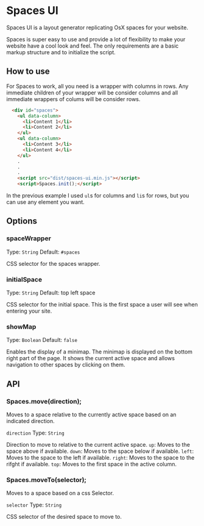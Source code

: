 # Spaces UI

Spaces UI is a layout generator replicating OsX spaces for your website.

Spaces is super easy to use and provide a lot of flexibility to make your website have a cool look and feel. The only requirements are a basic markup structure and to initialize the script.

## How to use

For Spaces to work, all you need is a wrapper with columns in rows. Any immediate children of your wrapper will be consider columns and all immediate wrappers of colums will be consider rows.

```html
  <div id="spaces">
    <ul data-column>
      <li>Content 1</li>
      <li>Content 2</li>
    </ul>
    <ul data-column>
      <li>Content 3</li>
      <li>Content 4</li>
    </ul>
    .
    .
    .
    <script src="dist/spaces-ui.min.js"></script>
    <script>Spaces.init();</script>
```

In the previous example I used `ul`s for columns and `li`s for rows, but you can use any element you want.

## Options

### spaceWrapper

Type: `String`
Default: `#spaces`

CSS selector for the spaces wrapper.

### initialSpace

Type: `String`
Default: top left space

CSS selector for the initial space. This is the first space a user will see when entering your site.

### showMap

Type: `Boolean`
Default: `false`

Enables the display of a minimap. The minimap is displayed on the bottom right part of the page. It shows the current active space and allows navigation to other spaces by clicking on them.

## API

### Spaces.move(direction);

Moves to a space relative to the currently active space based on an indicated direction.

`direction`
Type: `String`

Direction to move to relative to the current active space.
  `up`: Moves to the space above if available.
  `down`: Moves to the space below if available.
  `left`: Moves to the space to the left if available.
  `right`: Moves to the space to the rifght if available.
  `top`: Moves to the first space in the active column.


### Spaces.moveTo(selector);

Moves to a space based on a css Selector.

`selector`
Type: `String`

CSS selector of the desired space to move to.
